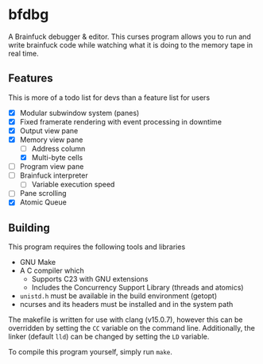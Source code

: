 # bfdbg

A Brainfuck debugger & editor. This curses program allows you to run and write
brainfuck code while watching what it is doing to the memory tape in real time.

## Features

This is more of a todo list for devs than a feature list for users

 - [x] Modular subwindow system (panes)
 - [x] Fixed framerate rendering with event processing in downtime
 - [x] Output view pane
 - [x] Memory view pane
   - [ ] Address column
   - [x] Multi-byte cells
 - [ ] Program view pane
 - [ ] Brainfuck interpreter
   - [ ] Variable execution speed
 - [ ] Pane scrolling
 - [x] Atomic Queue

## Building

This program requires the following tools and libraries
 - GNU Make
 - A C compiler which
   - Supports C23 with GNU extensions
   - Includes the Concurrency Support Library (threads and atomics)
 - `unistd.h` must be available in the build environment (getopt)
 - ncurses and its headers must be installed and in the system path

The makefile is written for use with clang (v15.0.7), however this can be
overridden by setting the `CC` variable on the command line. Additionally, the
linker (default `lld`) can be changed by setting the `LD` variable.

To compile this program yourself, simply run `make`. 

